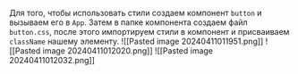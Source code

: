 Для того, чтобы использовать стили создаем компонент `button` и вызываем его в `App`. Затем в папке компонента создаем файл `button.css`, после этого импортируем стили в компонент и присваиваем `className` нашему элементу.
![[Pasted image 20240411011951.png]]
![[Pasted image 20240411012020.png]]
![[Pasted image 20240411012032.png]]
